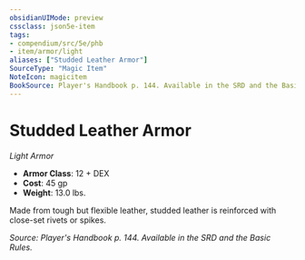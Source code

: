 ```yaml
---
obsidianUIMode: preview
cssclass: json5e-item
tags:
- compendium/src/5e/phb
- item/armor/light
aliases: ["Studded Leather Armor"]
SourceType: "Magic Item"
NoteIcon: magicitem
BookSource: Player's Handbook p. 144. Available in the SRD and the Basic Rules.
---
```

# Studded Leather Armor
*Light Armor*  

- **Armor Class**: 12 + DEX
- **Cost**: 45 gp
- **Weight**: 13.0 lbs.

Made from tough but flexible leather, studded leather is reinforced with close-set rivets or spikes.

*Source: Player's Handbook p. 144. Available in the SRD and the Basic Rules.*